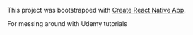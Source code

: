 This project was bootstrapped with [Create React Native App](https://github.com/react-community/create-react-native-app).

For messing around with Udemy tutorials